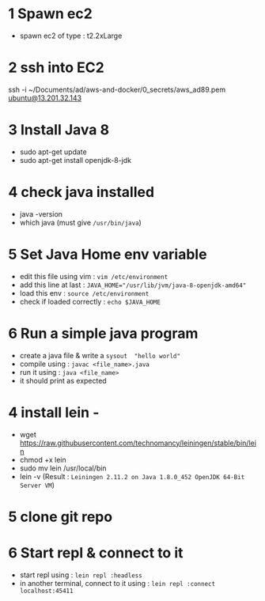 
# 1 Spawn ec2
- spawn ec2 of type : t2.2xLarge

# 2 ssh into EC2
ssh -i ~/Documents/ad/aws-and-docker/0_secrets/aws_ad89.pem ubuntu@13.201.32.143

# 3 Install Java 8
- sudo apt-get update
- sudo apt-get install openjdk-8-jdk

# 4 check java installed
- java -version
- which java (must give `/usr/bin/java`)

# 5 Set Java Home env variable
- edit this file using vim : `vim /etc/environment`
- add this line at last : `JAVA_HOME="/usr/lib/jvm/java-8-openjdk-amd64"`
- load this env : `source /etc/environment`
- check if loaded correctly : `echo $JAVA_HOME`

# 6 Run a simple java program
- create a java file & write a `sysout  "hello world"`
- compile using : `javac <file_name>.java`
- run it using : `java <file_name>`
- it should print as expected

# 4 install lein -
- wget https://raw.githubusercontent.com/technomancy/leiningen/stable/bin/lein
- chmod +x lein
- sudo mv lein /usr/local/bin
- lein -v (Result : `Leiningen 2.11.2 on Java 1.8.0_452 OpenJDK 64-Bit Server VM`)


# 5 clone git repo

# 6 Start repl & connect to it
- start repl using : `lein repl :headless`
- in another terminal, connect to it using : `lein repl :connect localhost:45411`


